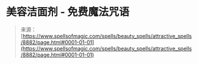 <!--yml

category: 未分类

date: 2024-06-12 18:44:28

-->

# 美容洁面剂 - 免费魔法咒语

> 来源：[https://www.spellsofmagic.com/spells/beauty_spells/attractive_spells/8882/page.html#0001-01-01](https://www.spellsofmagic.com/spells/beauty_spells/attractive_spells/8882/page.html#0001-01-01)
